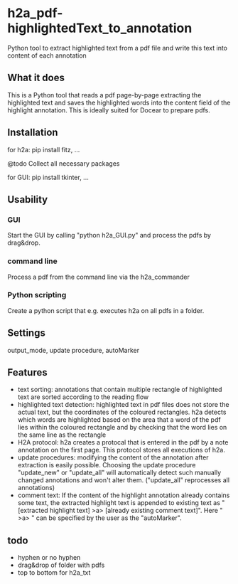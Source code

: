 # h2a_pdf-highlightedText_to_annotation
Python tool to extract highlighted text from a pdf file and write this text into content of each annotation

## What it does
This is a Python tool that reads a pdf page-by-page extracting the highlighted text and saves the highlighted words into the content field of the highlight annotation. This is ideally suited for Docear to prepare pdfs.

## Installation
for h2a: 
pip install fitz, ...

@todo Collect all necessary packages

for GUI:
pip install tkinter, ...

## Usability
### GUI
Start the GUI by calling "python h2a_GUI.py" and process the pdfs by drag&drop.

### command line
Process a pdf from the command line via the h2a_commander

### Python scripting
Create a python script that e.g. executes h2a on all pdfs in a folder.

## Settings
output_mode, update procedure, autoMarker

## Features
- text sorting: annotations that contain multiple rectangle of highlighted text are sorted according to the reading flow
- highlighted text detection: highlighted text in pdf files does not store the actual text, but the coordinates of the coloured rectangles. h2a detects which words are highlighted based on the area that a word of the pdf lies within the coloured rectangle and by checking that the word lies on the same line as the rectangle
- H2A protocol: h2a creates a protocal that is entered in the pdf by a note annotation on the first page. This protocol stores all executions of h2a.
- update procedures: modifying the content of the annotation after extraction is easily possible. Choosing the update procedure "update_new" or "update_all" will automatically detect such manually changed annotations and won't alter them. ("update_all" reprocesses all annotations)
- comment text: If the content of the highlight annotation already contains some text, the extracted highlight text is appended to existing text as "[extracted highlight text] >a> [already existing comment text]". Here " >a> " can be specified by the user as the "autoMarker".

## todo
- hyphen or no hyphen
- drag&drop of folder with pdfs
- top to bottom for h2a_txt
